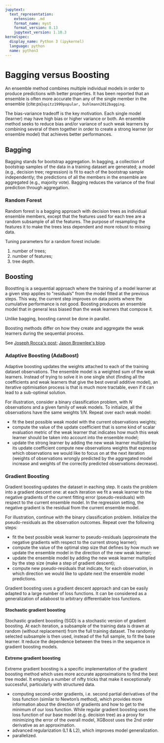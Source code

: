 ```yaml
---
jupytext:
  text_representation:
    extension: .md
    format_name: myst
    format_version: 0.13
    jupytext_version: 1.10.3
kernelspec:
  display_name: Python 3 (ipykernel)
  language: python
  name: python3
---
```


# Bagging versus Boosting

An ensemble method combines multiple individual models in order to
produce predictions with better properties. It has been reported that
an ensemble is often more accurate than any of the single member
in the ensemble {cite:ps}`opitz1999popular, buhlmann2012bagging`.


The bias-variance tradeoff is the key motivation. Each single model
(learner) may have high bias or higher variance or both. An ensemble
method seeks to reduce bias and/or variance of such weak learners by
combining several of them together in order to create a strong learner
(or ensemble model) that achieves better performances.


## Bagging

Bagging stands for bootstrap aggregation. 
In bagging, a collection of bootstrap samples of the data in a
training dataset are generated; a model (e.g., decision tree;
regression) is fit to each of the bootstrap sample independently; the
predictions of all the members in the ensemble are aggregated (e.g.,
majority vote). Bagging reduces the variance of the final prediction
through aggregation.


### Random Forest

Random forest is a bagging approach with decision trees as individual
ensemble members, except that the features used for each tree are a
random subsample of all the features. The purpose of resampling the
features it to make the trees less dependent and more robust to
missing data.

Tuning parameters for a random forest include:

1. number of trees;
1. number of features;
1. tree depth.

## Boosting

Boostting is a sequential approach where the training of a model
learner at a given step applies to "residuals" from the model fitted
at the previous steps. This way, the current step improves on data
points where the cumulative performance is not good. Boosting produces
an ensemble model that in general less biased than the weak learners
that compose it. 

Unlike bagging, boosting cannot be done in parallel.

Boosting methods differ on how they create and aggregate the weak
learners during the sequential process.

See [Joseph Rocca's
post](https://towardsdatascience.com/ensemble-methods-bagging-boosting-and-stacking-c9214a10a205);
[Jason Brownlee's
blog](https://machinelearningmastery.com/gentle-introduction-gradient-boosting-algorithm-machine-learning/).


### Adaptive Boosting (AdaBoost)
Adaptive boosting updates the weights attached to each of the training
dataset observations. The ensemble model is a weighted sum of the weak
learners. Instead of trying to solve it in one single shot (finding
all the coefficients and weak learners that give the best overall
additive model), an iterative optimisation process is that
is much more tractable, even if it can lead to a sub-optimal solution.


For illustration, consider a binary classification problem, with $N$
observations and a given family of weak models. To initialize, all the
observations have the same weights $1/N$. Repeat over each weak model:

+ fit the best possible weak model with the current observations
  weights;
+ compute the value of the update coefficient that is some kind of
  scalar evaluation metric of the weak learner that indicates how much
  this weak learner should be taken into account into the ensemble
  model;
+ update the strong learner by adding the new weak learner multiplied
  by its update coefficient compute new observations weights that
  expresse which observations we would like to focus on at the next
  iteration (weights of observations wrongly predicted by the
  aggregated model increase and weights of the correctly predicted
  observations decrease).

### Gradient Boosting

Gradient boosting updates the dataset in eaching step. It casts the
problem into a gradient descent one: at each iteration we fit a weak
learner to the negative gradients of the current fitting error
(pseudo-residuals) with respect to the current ensemble model. In the
regression setting, the negative gradient is the residual from the
current ensemble model.

For illustration, continue with the binary classification
problem. Initialize the pseudo-residuals as the observation outcomes.
Repeat over the following steps:
+ fit the best possible weak learner to pseudo-residuals (approximate
  the negative gradients with respect to the current strong learner);
+ compute the value of the optimal step size that defines by how much
  we update the ensemble model in the direction of the new weak
  learner;
+ update the ensemble model by adding the new weak learner multiplied
  by the step size (make a step of gradient descent);
+ compute new pseudo-residuals that indicate, for each observation, in
  which direction we would like to update next the ensemble model
  predictions.

Gradient boosting uses a gradient descent approach and can be easily
adapted to a large number of loss functions. It can be considered as a
generalization of adaboost to arbitrary differentiable loss functions.


#### Stochastic gradient boosting

Stochastic gradient boosting (SGD) is a stochastic version of gradient
boosting. At each iteration, a subsample of the training data is drawn
at random (without replacement) from the full training dataset. The
randomly selected subsample is then used, instead of the full sample,
to fit the base learner. It reduce the dependence between the trees
in the sequence in gradient boosting models.



#### Extreme gradient boosting
Extreme gradient boosting is a specific implementation of the gradient
boosting method which uses more accurate approximations to find the
best tree model. It employs a number of nifty tricks that make it
exceptionally successful, particularly with structured data. 

+ computing second-order gradients, i.e. second partial derivatives of
  the loss function (similar to Newton’s method), which provides more
  information about the direction of gradients and how to get to the
  minimum of our loss function. While regular gradient boosting uses
  the loss function of our base model (e.g. decision tree) as a proxy
  for minimizing the error of the overall model, XGBoost uses the 2nd
  order derivative as an approximation.
+ advanced regularization (L1 & L2), which improves model
  generalization.
+ parallelized.

